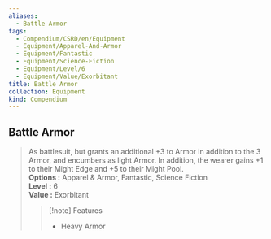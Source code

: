 ```yaml
---
aliases:
  - Battle Armor
tags:
  - Compendium/CSRD/en/Equipment
  - Equipment/Apparel-And-Armor
  - Equipment/Fantastic
  - Equipment/Science-Fiction
  - Equipment/Level/6
  - Equipment/Value/Exorbitant
title: Battle Armor
collection: Equipment
kind: Compendium
---
```

## Battle Armor  
  
>As battlesuit, but grants an additional +3 to Armor in addition to the 3 Armor, and encumbers as light Armor. In addition, the wearer gains +1 to their Might Edge and +5 to their Might Pool.  
> **Options :** Apparel & Armor, Fantastic, Science Fiction  
> **Level :** 6  
> **Value :** Exorbitant  
>>[!note] Features  
>> - Heavy Armor
